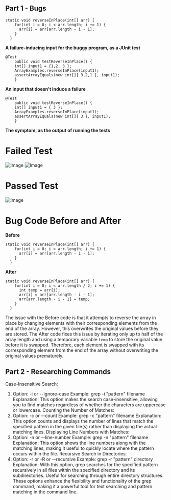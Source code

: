 ## Part 1 - Bugs

```
static void reverseInPlace(int[] arr) {
    for(int i = 0; i < arr.length; i += 1) {
      arr[i] = arr[arr.length - i - 1];
    }
  }
```

**A failure-inducing input for the buggy program, as a JUnit test**

```
@Test 
	public void testReverseInPlace() {
    int[] input1 = {1,2, 3 };
    ArrayExamples.reverseInPlace(input1);
    assertArrayEquals(new int[]{ 3,2,1 }, input1);
	}
```

**An input that doesn't induce a failure**

```
@Test 
	public void testReverseInPlace() {
    int[] input1 = { 3 };
    ArrayExamples.reverseInPlace(input1);
    assertArrayEquals(new int[]{ 3 }, input1);
	}
```

**The symptom, as the output of running the tests**

# Failed Test
![Image](FailInput.png)
![Image](FailInput1.png)
# Passed Test
![Image](PassInput.png)

# Bug Code Before and After
**Before**
```
static void reverseInPlace(int[] arr) {
    for(int i = 0; i < arr.length; i += 1) {
      arr[i] = arr[arr.length - i - 1];
    }
  }
```
**After**
```
static void reverseInPlace(int[] arr) {
    for(int i = 0; i < arr.length / 2; i += 1) {
      int temp = arr[i];
      arr[i] = arr[arr.length - i - 1];
      arr[arr.length - i - 1] = temp;
    }
  }
```
The issue with the Before code is that it attempts to reverse the array in place by changing elements with their corresponding elements from 
the end of the array. However, this overwrites the original values before they are stored. The After code fixes this issue by iterating only 
up to half of the array length and using a temporary variable `temp` to store the original value before it is swapped. Therefore, each 
element is swapped with its corresponding element from the end of the array without overwriting the original values prematurely.

## Part 2 - Researching Commands

Case-Insensitive Search:

1. Option: -i or --ignore-case
Example: grep -i "pattern" filename
Explanation: This option makes the search case-insensitive, allowing you to find matches regardless of whether the characters are uppercase or lowercase.
Counting the Number of Matches:
2. Option: -c or --count
Example: grep -c "pattern" filename
Explanation: This option counts and displays the number of lines that match the specified pattern in the given file(s) rather than displaying the actual matching lines.
Displaying Line Numbers with Matches:
3. Option: -n or --line-number
Example: grep -n "pattern" filename
Explanation: This option shows the line numbers along with the matching lines, making it useful to quickly locate where the pattern occurs within the file.
Recursive Search in Directories:
4. Option: -r or -R or --recursive
Example: grep -r "pattern" directory
Explanation: With this option, grep searches for the specified pattern recursively in all files within the specified directory and its subdirectories. Useful for searching through entire directory structures.
These options enhance the flexibility and functionality of the grep command, making it a powerful tool for text searching and pattern matching in the command line.
